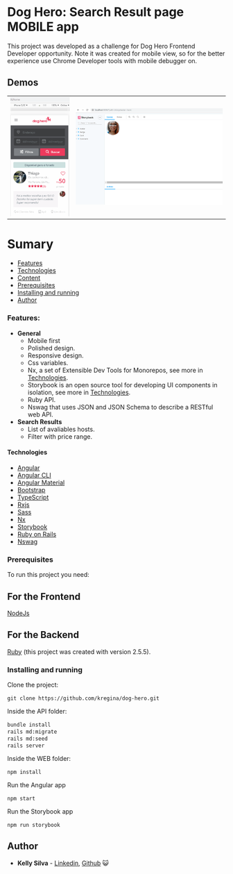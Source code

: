 # Dog Hero: Search Result page MOBILE app

This project was developed as a challenge for Dog Hero Frontend Developer opportunity.
Note it was created for mobile view, so for the better experience use Chrome Developer tools with mobile debugger on.

## Demos
| | |
|:---: |:---:|
|![Home](https://raw.githubusercontent.com/kregina/dog-hero/master/.github/home.gif)|![Storbook and Swagger](https://raw.githubusercontent.com/kregina/dog-hero/master/.github/storybook-swagger.gif)|

# Sumary

- [Features](#features)
- [Technologies](#technologies)
- [Content](#content)
- [Prerequisites](#prerequisites)
- [Installing and running](#installing-and-running)
- [Author](#author)

### Features:

- **General**
  - Mobile first
  - Polished design.
  - Responsive design.
  - Css variables.
  - Nx, a set of Extensible Dev Tools for Monorepos, see more in [Technologies](#technologies).
  - Storybook is an open source tool for developing UI components in isolation, see more in [Technologies](#technologies).
  - Ruby API.
  - Nswag that uses JSON and JSON Schema to describe a RESTful web API.
- **Search Results**
  - List of avaliables hosts.
  - Filter with price range.

#### Technologies

- [Angular](https://angular.io/)
- [Angular CLI](https://cli.angular.io/)
- [Angular Material](https://material.angular.io/)
- [Bootstrap](https://getbootstrap.com/)
- [TypeScript](https://www.typescriptlang.org/)
- [Rxjs](https://github.com/ReactiveX/rxjs)
- [Sass](http://sass-lang.com/)
- [Nx](https://nx.dev/angular/)
- [Storybook](https://storybook.js.org/)
- [Ruby on Rails](https://rubyonrails.org/)
- [Nswag](https://github.com/RicoSuter/NSwag)

### Prerequisites

To run this project you need:
## For the Frontend
[NodeJs](https://nodejs.org/en/download/)

## For the Backend
[Ruby](https://www.ruby-lang.org/en/) (this project was created with version 2.5.5).

### Installing and running

Clone the project:

```
git clone https://github.com/kregina/dog-hero.git
```
Inside the API folder:
```
bundle install
rails md:migrate
rails md:seed
rails server
```

Inside the WEB folder:

```
npm install
```

Run the Angular app

```
npm start
```

Run the Storybook app

```
npm run storybook
```

## Author

* **Kelly Silva** - [Linkedin](https://www.linkedin.com/in/kregina/), [Github](https://github.com/kregina/) 😺
